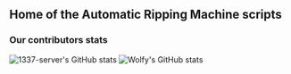 ## Home of the Automatic Ripping Machine scripts

### Our contributors stats
![1337-server's GitHub stats](https://github-readme-stats.vercel.app/api?username=1337-server&show_icons=true)
![Wolfy's GitHub stats](https://github-readme-stats.vercel.app/api?username=shitwolfymakes&show_icons=true)

